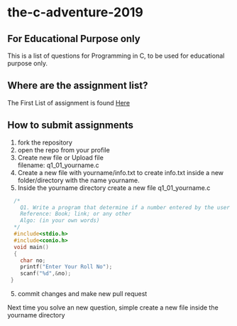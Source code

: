 # the-c-adventure-2019
## For Educational Purpose only   

This is a list of questions for Programming in C, to be used for educational purpose only.

## Where are the assignment list?
The First List of assignment is found [Here](https://github.com/peace-shillong/the-c-adventure-2019/blob/master/Week%201/Classroom%20C%20Assignments.txt) 

## How to submit assignments 
  1. fork the repository 
  2. open the repo from your profile 
  3. Create new file or Upload file 	
      filename: q1_01_yourname.c 
  4. Create a new file with yourname/info.txt to create info.txt inside a new folder/directory with the name yourname. 
  5. Inside the yourname directory create a new file q1_01_yourname.c
  ```c
    /* 	
      Q1. Write a program that determine if a number entered by the user at run time is an Armstrong number or not.
      Reference: Book; link; or any other  	
      Algo: (in your own words) 	 	
    */
    #include<stdio.h> 	
    #include<conio.h> 	
    void main() 	
    { 		
      char no;		 		
      printf("Enter Your Roll No");
      scanf("%d",&no);
   }
   ```
  5. commit changes and make new pull request

Next time you solve an new question, simple create a new file inside the yourname directory
